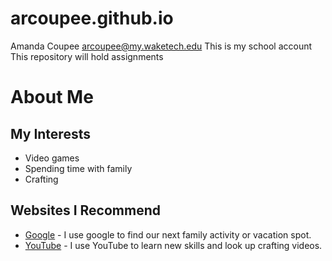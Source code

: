 # arcoupee.github.io
Amanda Coupee
arcoupee@my.waketech.edu
This is my school account
This repository will hold assignments

# About Me
## My Interests
  * Video games
  * Spending time with family
  * Crafting
## Websites I Recommend
- [Google](https://www.google.com) - I use google to find our next family activity or vacation spot.
- [YouTube](https://www.youtube.com) - I use YouTube to learn new skills and look up crafting videos.